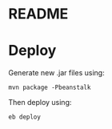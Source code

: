 # README

# Deploy

Generate new .jar files using: 

```
mvn package -Pbeanstalk
```
Then deploy using: 

```
eb deploy
```